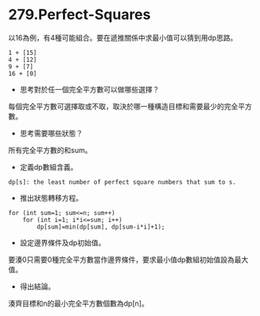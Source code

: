 # 279.Perfect-Squares

以16為例，有4種可能組合。要在遞推關係中求最小值可以猜到用dp思路。

```
1 + [15]
4 + [12]
9 + [7]
16 + [0]
```

- 思考對於任一個完全平方數可以做哪些選擇？

每個完全平方數可選擇取或不取，取決於哪一種構造目標和需要最少的完全平方數。

- 思考需要哪些狀態？

所有完全平方數的和sum。

- 定義dp數組含義。

```
dp[s]: the least number of perfect square numbers that sum to s.
```

- 推出狀態轉移方程。

```
for (int sum=1; sum<=n; sum++)
    for (int i=1; i*i<=sum; i++)
        dp[sum]=min(dp[sum], dp[sum-i*i]+1);
```

- 設定邊界條件及dp初始值。

要湊0只需要0種完全平方數當作邊界條件，要求最小值dp數組初始值設為最大值。

- 得出結論。

湊齊目標和n的最小完全平方數個數為dp[n]。
